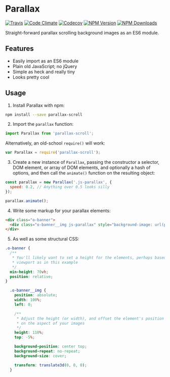 Parallax
========

[![Travis](https://img.shields.io/travis/angusfretwell/parallax/master.svg)](https://travis-ci.org/angusfretwell/parallax)
[![Code Climate](https://img.shields.io/codeclimate/github/angusfretwell/parallax.svg)](https://codeclimate.com/github/angusfretwell/parallax)
[![Codecov](https://img.shields.io/codecov/c/github/angusfretwell/parallax.svg)](https://codecov.io/github/angusfretwell/parallax)
[![NPM Version](http://img.shields.io/npm/v/parallax-scroll.svg)](https://www.npmjs.org/package/parallax-scroll)
[![NPM Downloads](https://img.shields.io/npm/dm/parallax-scroll.svg)](https://www.npmjs.org/package/parallax-scroll)

Straight-forward parallax scrolling background images as an ES6 module.

Features
--------

* Easily import as an ES6 module
* Plain old JavaScript; no jQuery
* Simple as heck and really tiny
* Looks pretty cool

Usage
-----

1. Install Parallax with npm:

  ```sh
  npm install --save parallax-scroll
  ```

2. Import the `parallax` function:

  ```js
  import Parallax from 'parallax-scroll';
  ```

  Alternatively, an old-school `require()` will work:

  ```js
  var Parallax = require('parallax-scroll');
  ```

3. Create a new instance of `Parallax`, passing the constructor a selector, DOM element, or array of DOM elements, and optionally a hash of options, and then call the `animate()` function on the resulting object:

  ```js
  const parallax = new Parallax('.js-parallax', {
    speed: 0.2, // Anything over 0.5 looks silly
  });

  parallax.animate();
  ```

4. Write some markup for your parallax elements:

  ```html
  <div class="o-banner">
    <div class="o-banner__img js-parallax" style="background-image: url(path/to/some/img.jpg);"></div>
  </div>
  ```

5. As well as some structural CSS:

  ```css
  .o-banner {
    /**
     * You'll likely want to set a height for the elements, perhaps based on the
     * viewport as in this example
     */
    min-height: 70vh;
    position: relative;
  }

    .o-banner__img {
      position: absolute;
      width: 100%;
      left: 0;

      /**
       * Adjust the height (or width), and offset the element's position based
       * on the aspect of your images
       */
      height: 110%;
      top: -5%;

      background-position: center top;
      background-repeat: no-repeat;
      background-size: cover;

      transform: translate3d(0, 0, 0);
    }
  ```

